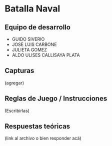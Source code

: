 # Batalla Naval

## Equipo de desarrollo

- GUIDO SIVERIO
- JOSE LUIS CARBONE
- JULIETA GOMEZ
- ALDO ULISES CALLISAYA PLATA

## Capturas

(agregar)

## Reglas de Juego / Instrucciones

(Escribirlas)

## Respuestas teóricas

(link al archivo o bien responder acá)
